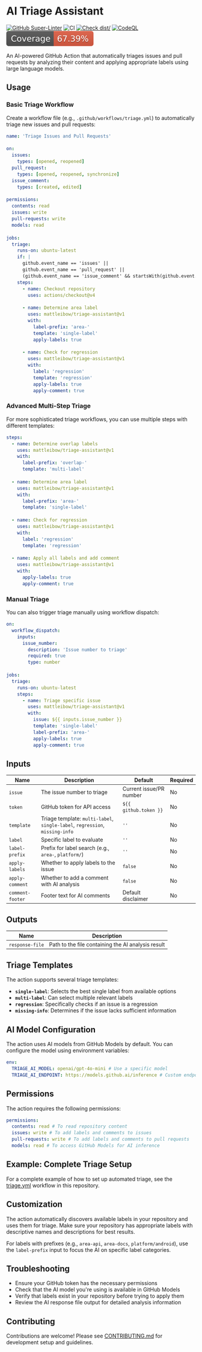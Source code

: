 # AI Triage Assistant

[![GitHub Super-Linter](https://github.com/mattleibow/triage-assistant/actions/workflows/linter.yml/badge.svg)](https://github.com/super-linter/super-linter)
![CI](https://github.com/mattleibow/triage-assistant/actions/workflows/ci.yml/badge.svg)
[![Check dist/](https://github.com/mattleibow/triage-assistant/actions/workflows/check-dist.yml/badge.svg)](https://github.com/mattleibow/triage-assistant/actions/workflows/check-dist.yml)
[![CodeQL](https://github.com/mattleibow/triage-assistant/actions/workflows/codeql-analysis.yml/badge.svg)](https://github.com/mattleibow/triage-assistant/actions/workflows/codeql-analysis.yml)
[![Coverage](./badges/coverage.svg)](./badges/coverage.svg)

An AI-powered GitHub Action that automatically triages issues and pull requests by analyzing their content and applying
appropriate labels using large language models.

## Usage

### Basic Triage Workflow

Create a workflow file (e.g., `.github/workflows/triage.yml`) to automatically triage new issues and pull requests:

```yaml
name: 'Triage Issues and Pull Requests'

on:
  issues:
    types: [opened, reopened]
  pull_request:
    types: [opened, reopened, synchronize]
  issue_comment:
    types: [created, edited]

permissions:
  contents: read
  issues: write
  pull-requests: write
  models: read

jobs:
  triage:
    runs-on: ubuntu-latest
    if: |
      github.event_name == 'issues' ||
      github.event_name == 'pull_request' ||
      (github.event_name == 'issue_comment' && startsWith(github.event.comment.body, '/triage'))
    steps:
      - name: Checkout repository
        uses: actions/checkout@v4

      - name: Determine area label
        uses: mattleibow/triage-assistant@v1
        with:
          label-prefix: 'area-'
          template: 'single-label'
          apply-labels: true

      - name: Check for regression
        uses: mattleibow/triage-assistant@v1
        with:
          label: 'regression'
          template: 'regression'
          apply-labels: true
          apply-comment: true
```

### Advanced Multi-Step Triage

For more sophisticated triage workflows, you can use multiple steps with different templates:

```yaml
steps:
  - name: Determine overlap labels
    uses: mattleibow/triage-assistant@v1
    with:
      label-prefix: 'overlap-'
      template: 'multi-label'

  - name: Determine area label
    uses: mattleibow/triage-assistant@v1
    with:
      label-prefix: 'area-'
      template: 'single-label'

  - name: Check for regression
    uses: mattleibow/triage-assistant@v1
    with:
      label: 'regression'
      template: 'regression'

  - name: Apply all labels and add comment
    uses: mattleibow/triage-assistant@v1
    with:
      apply-labels: true
      apply-comment: true
```

### Manual Triage

You can also trigger triage manually using workflow dispatch:

```yaml
on:
  workflow_dispatch:
    inputs:
      issue_number:
        description: 'Issue number to triage'
        required: true
        type: number

jobs:
  triage:
    runs-on: ubuntu-latest
    steps:
      - name: Triage specific issue
        uses: mattleibow/triage-assistant@v1
        with:
          issue: ${{ inputs.issue_number }}
          template: 'single-label'
          label-prefix: 'area-'
          apply-labels: true
          apply-comment: true
```

## Inputs

| Name             | Description                                                                  | Default                 | Required |
| ---------------- | ---------------------------------------------------------------------------- | ----------------------- | -------- |
| `issue`          | The issue number to triage                                                   | Current issue/PR number | No       |
| `token`          | GitHub token for API access                                                  | `${{ github.token }}`   | No       |
| `template`       | Triage template: `multi-label`, `single-label`, `regression`, `missing-info` | `''`                    | No       |
| `label`          | Specific label to evaluate                                                   | `''`                    | No       |
| `label-prefix`   | Prefix for label search (e.g., `area-`, `platform/`)                         | `''`                    | No       |
| `apply-labels`   | Whether to apply labels to the issue                                         | `false`                 | No       |
| `apply-comment`  | Whether to add a comment with AI analysis                                    | `false`                 | No       |
| `comment-footer` | Footer text for AI comments                                                  | Default disclaimer      | No       |

## Outputs

| Name            | Description                                        |
| --------------- | -------------------------------------------------- |
| `response-file` | Path to the file containing the AI analysis result |

## Triage Templates

The action supports several triage templates:

- **`single-label`**: Selects the best single label from available options
- **`multi-label`**: Can select multiple relevant labels
- **`regression`**: Specifically checks if an issue is a regression
- **`missing-info`**: Determines if the issue lacks sufficient information

## AI Model Configuration

The action uses AI models from GitHub Models by default. You can configure the model using environment variables:

```yaml
env:
  TRIAGE_AI_MODEL: openai/gpt-4o-mini # Use a specific model
  TRIAGE_AI_ENDPOINT: https://models.github.ai/inference # Custom endpoint
```

## Permissions

The action requires the following permissions:

```yaml
permissions:
  contents: read # To read repository content
  issues: write # To add labels and comments to issues
  pull-requests: write # To add labels and comments to pull requests
  models: read # To access GitHub Models for AI inference
```

## Example: Complete Triage Setup

For a complete example of how to set up automated triage, see the [triage.yml](./.github/workflows/triage.yml) workflow
in this repository.

## Customization

The action automatically discovers available labels in your repository and uses them for triage. Make sure your
repository has appropriate labels with descriptive names and descriptions for best results.

For labels with prefixes (e.g., `area-api`, `area-docs`, `platform/android`), use the `label-prefix` input to focus the
AI on specific label categories.

## Troubleshooting

- Ensure your GitHub token has the necessary permissions
- Check that the AI model you're using is available in GitHub Models
- Verify that labels exist in your repository before trying to apply them
- Review the AI response file output for detailed analysis information

## Contributing

Contributions are welcome! Please see [CONTRIBUTING.md](CONTRIBUTING.md) for development setup and guidelines.
